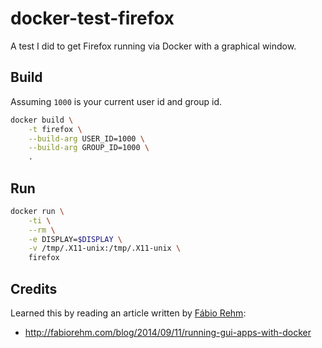 # docker-test-firefox

A test I did to get Firefox running via Docker with a graphical window.


## Build

Assuming `1000` is your current user id and group id. 

```bash
docker build \
    -t firefox \
    --build-arg USER_ID=1000 \
    --build-arg GROUP_ID=1000 \
    .
```

## Run

```bash
docker run \
    -ti \
    --rm \
    -e DISPLAY=$DISPLAY \
    -v /tmp/.X11-unix:/tmp/.X11-unix \
    firefox
```

## Credits

Learned this by reading an article written by [Fábio Rehm](https://github.com/fgrehm):
* http://fabiorehm.com/blog/2014/09/11/running-gui-apps-with-docker
